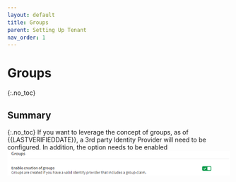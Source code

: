 ```yaml
---
layout: default
title: Groups
parent: Setting Up Tenant
nav_order: 1
---
```


<!--#
LASTVERIFIEDDATE=11/01/2020
$-->

# Groups
{:.no_toc}

## Summary
{:.no_toc}
If you want to leverage the concept of groups, as of {{LASTVERIFIEDDATE}}, a 3rd party Identity Provider will need to be configured.  In addition, the option needs to be enabled
![groups.png](images/groups.png)